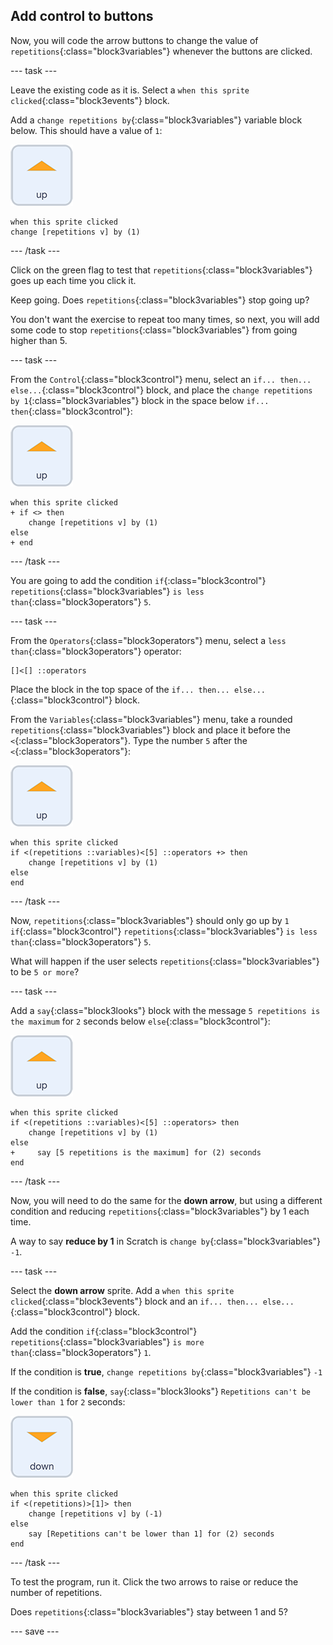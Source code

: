 ## Add control to buttons

Now, you will code the arrow buttons to change the value of `repetitions`{:class="block3variables"} whenever the buttons are clicked.

--- task ---

Leave the existing code as it is. Select a `when this sprite clicked`{:class="block3events"} block.

Add a `change repetitions by`{:class="block3variables"} variable block below. This should have a value of `1`:

![Up arrow sprite icon](images/up_arrow_sprite.png)

```blocks3
when this sprite clicked
change [repetitions v] by (1)
```

--- /task ---

Click on the green flag to test that `repetitions`{:class="block3variables"} goes up each time you click it.

Keep going. Does `repetitions`{:class="block3variables"} stop going up?

You don't want the exercise to repeat too many times, so next, you will add some code to stop `repetitions`{:class="block3variables"} from going higher than 5.

--- task ---

From the `Control`{:class="block3control"} menu, select an `if... then... else...`{:class="block3control"} block, and place the `change repetitions by 1`{:class="block3variables"} block in the space below `if... then`{:class="block3control"}:

![Up arrow sprite icon](images/up_arrow_sprite.png)

```blocks3
when this sprite clicked
+ if <> then
    change [repetitions v] by (1)
else
+ end
```

--- /task ---

You are going to add the condition `if`{:class="block3control"} `repetitions`{:class="block3variables"} `is less than`{:class="block3operators"} `5`.

--- task ---

From the `Operators`{:class="block3operators"} menu, select a `less than`{:class="block3operators"} operator:

```blocks3
[]<[] ::operators
```

Place the block in the top space of the `if... then... else...`{:class="block3control"} block.

From the `Variables`{:class="block3variables"} menu, take a rounded `repetitions`{:class="block3variables"} block and place it before the `<`{:class="block3operators"}. Type the number `5` after the `<`{:class="block3operators"}:

![Up arrow sprite icon](images/up_arrow_sprite.png)

```blocks3
when this sprite clicked
if <(repetitions ::variables)<[5] ::operators +> then
    change [repetitions v] by (1)
else
end
```

--- /task ---

Now, `repetitions`{:class="block3variables"} should only go up by `1` `if`{:class="block3control"} `repetitions`{:class="block3variables"} `is less than`{:class="block3operators"} `5`.

What will happen if the user selects `repetitions`{:class="block3variables"} to be `5 or more`?

--- task ---

Add a `say`{:class="block3looks"} block with the message `5 repetitions is the maximum` for `2` seconds below `else`{:class="block3control"}:

![Up arrow sprite icon](images/up_arrow_sprite.png)

```blocks3
when this sprite clicked
if <(repetitions ::variables)<[5] ::operators> then
    change [repetitions v] by (1)
else
+     say [5 repetitions is the maximum] for (2) seconds
end
```

--- /task ---

Now, you will need to do the same for the **down arrow**, but using a different condition and reducing `repetitions`{:class="block3variables"} by 1 each time.

A way to say **reduce by 1** in Scratch is `change by`{:class="block3variables"} `-1`.

--- task ---

Select the **down arrow** sprite. Add a `when this sprite clicked`{:class="block3events"} block and an `if... then... else...`{:class="block3control"} block.

Add the condition `if`{:class="block3control"} `repetitions`{:class="block3variables"} `is more than`{:class="block3operators"} `1`.

If the condition is **true**, `change repetitions by`{:class="block3variables"} `-1`

If the condition is **false**, `say`{:class="block3looks"} `Repetitions can't be lower than 1` for `2` seconds:

![Down arrow sprite icon](images/down_arrow_sprite.png)

```blocks3
when this sprite clicked
if <(repetitions)>[1]> then
    change [repetitions v] by (-1)
else
    say [Repetitions can't be lower than 1] for (2) seconds
end
```

--- /task ---

To test the program, run it. Click the two arrows to raise or reduce the number of repetitions. 

Does `repetitions`{:class="block3variables"} stay between 1 and 5?

--- save ---
